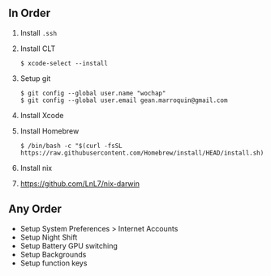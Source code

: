 
## In Order

1. Install `.ssh`
1. Install CLT
    ```
    $ xcode-select --install
    ```
1. Setup git
    ```
    $ git config --global user.name "wochap"
    $ git config --global user.email gean.marroquin@gmail.com
    ```
1. Install Xcode
1. Install Homebrew
    ```
    $ /bin/bash -c "$(curl -fsSL https://raw.githubusercontent.com/Homebrew/install/HEAD/install.sh)"
    ```

1. Install nix
1. https://github.com/LnL7/nix-darwin

## Any Order

* Setup System Preferences > Internet Accounts
* Setup Night Shift
* Setup Battery GPU switching
* Setup Backgrounds
* Setup function keys
